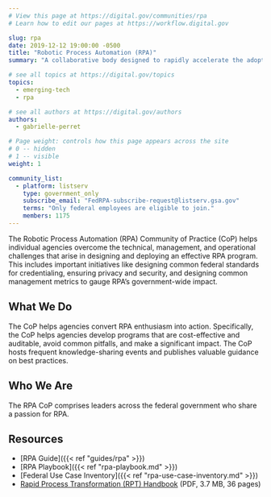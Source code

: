 ```yaml
---
# View this page at https://digital.gov/communities/rpa
# Learn how to edit our pages at https://workflow.digital.gov

slug: rpa
date: 2019-12-12 19:00:00 -0500
title: "Robotic Process Automation (RPA)"
summary: "A collaborative body designed to rapidly accelerate the adoption of Robotic Process Automation (RPA) technology across the federal government."

# see all topics at https://digital.gov/topics
topics:
  - emerging-tech
  - rpa

# see all authors at https://digital.gov/authors
authors:
  - gabrielle-perret

# Page weight: controls how this page appears across the site
# 0 -- hidden
# 1 -- visible
weight: 1

community_list:
  - platform: listserv
    type: government_only
    subscribe_email: "FedRPA-subscribe-request@listserv.gsa.gov"
    terms: "Only federal employees are eligible to join."
    members: 1175
---
```


The Robotic Process Automation (RPA) Community of Practice (CoP) helps individual agencies overcome the technical, management, and operational challenges that arise in designing and deploying an effective RPA program. This includes important initiatives like designing common federal standards for credentialing, ensuring privacy and security, and designing common management metrics to gauge RPA’s government-wide impact.

## What We Do

The CoP helps agencies convert RPA enthusiasm into action. Specifically, the CoP helps agencies develop programs that are cost-effective and auditable, avoid common pitfalls, and make a significant impact. The CoP hosts frequent knowledge-sharing events and publishes valuable guidance on best practices.

## Who We Are

The RPA CoP comprises leaders across the federal government who share a passion for RPA.  

## Resources

* [RPA Guide]({{< ref "guides/rpa" >}})
* [RPA Playbook]({{< ref "rpa-playbook.md" >}})
* [Federal Use Case Inventory]({{< ref "rpa-use-case-inventory.md" >}})
* [Rapid Process Transformation (RPT) Handbook](https://digital.gov/pdf/rpt-rapid-process-transformation-handbook-final-08-12-2021.pdf) (PDF, 3.7 MB, 36 pages)
